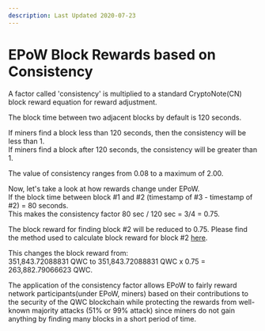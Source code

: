 ```yaml
---
description: Last Updated 2020-07-23
---
```


# EPoW Block Rewards based on Consistency

A factor called 'consistency' is multiplied to a standard CryptoNote\(CN\) block reward equation for reward adjustment.

The block time between two adjacent blocks by default is 120 seconds.

If miners find a block less than 120 seconds, then the consistency will be less than 1.  
If miners find a block after 120 seconds, the consistency will be greater than 1.

The value of consistency ranges from 0.08 to a maximum of 2.00.



Now, let's take a look at how rewards change under EPoW.  
If the block time between block \#1 and \#2 \(timestamp of \#3 - timestamp of \#2\) = 80 seconds.  
This makes the consistency factor  80 sec / 120 sec = 3/4  = 0.75.

The block reward for finding block \#2 will be reduced to 0.75. Please find the method used to calculate block reward for block \#2 [here](https://app.gitbook.com/@qwertycoin/s/qwertycoin-white-paper/~/drafts/-MCv9PsnU_pw7XL59E4E/consensus/cryptonote-proof-of-work/cryptonote-block-reward-calculation).

This changes the block reward from:   
351,843.72088831 QWC to 351,843.72088831 QWC x 0.75 = 263,882.79066623 QWC.

The application of the consistency factor allows EPoW to fairly reward network participants\(under EPoW, miners\) based on their contributions to the security of the QWC blockchain while protecting the rewards from well-known majority attacks \(51% or 99% attack\) since miners do not gain anything by finding many blocks in a short period of time.



